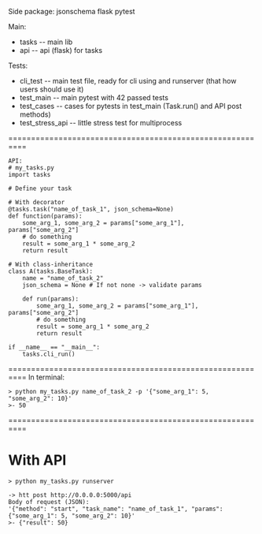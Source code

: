 Side package:
jsonschema
flask
pytest

Main:
* tasks -- main lib
* api -- api (flask) for tasks

Tests:
* cli_test -- main test file, ready for cli using and runserver (that how users should use it)
* test_main -- main pytest with 42 passed tests
* test_cases -- cases for pytests in test_main (Task.run() and API post methods)
* test_stress_api -- little stress test for multiprocess 


==========================================================
```
API:
# my_tasks.py
import tasks

# Define your task

# With decorator
@tasks.task("name_of_task_1", json_schema=None)
def function(params):
	some_arg_1, some_arg_2 = params["some_arg_1"], params["some_arg_2"]
	# do something
	result = some_arg_1 * some_arg_2
	return result

# With class-inheritance
class A(tasks.BaseTask):
	name = "name_of_task_2"
	json_schema = None # If not none -> validate params

	def run(params):
		some_arg_1, some_arg_2 = params["some_arg_1"], params["some_arg_2"]
		# do something
		result = some_arg_1 * some_arg_2
		return result

if __name__ == "__main__":
	tasks.cli_run()
```
==========================================================
In terminal:
```
> python my_tasks.py name_of_task_2 -p '{"some_arg_1": 5, "some_arg_2": 10}'
>- 50
```
==========================================================
# With API
```
> python my_tasks.py runserver

-> htt post http://0.0.0.0:5000/api
Body of request (JSON):
'{"method": "start", "task_name": "name_of_task_1", "params": {"some_arg_1": 5, "some_arg_2": 10}'
>- {"result": 50}
```